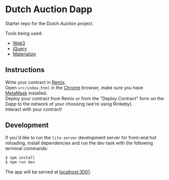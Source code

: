 # Dutch Auction Dapp
Starter repo for the Dutch Auction project.  

Tools being used:
* [Web3](https://github.com/ethereum/wiki/wiki/JavaScript-API)
* [jQuery](http://api.jquery.com/)
* [Materialize](http://materializecss.com/getting-started.html)

## Instructions
Write your contract in [Remix](https://remix.ethereum.org).  
Open `src/index.html` in the [Chrome](https://www.google.com/chrome/browser/desktop/index.html) browser, make sure you have [MetaMask](https://metamask.io/) installed.  
Deploy your contract from Remix or from the "Deploy Contract" form on the Dapp to the network of your choosing (we're using Rinkeby).  
Interact with your contract!

## Development
If you'd like to run the `lite-server` development server for front-end hot reloading, install dependencies and run the dev task with the following terminal commands:
  ```javascript
  $ npm install
  $ npm run dev
  ```

The app will be served at [localhost:3001](http://localhost:30001).
